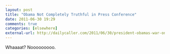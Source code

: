 ```yaml
---
layout: post  
title: "Obama Not Completely Truthful in Press Conference"  
date: 2011-06-30 19:29  
comments: true  
categories: [elsewhere]
external-url: http://dailycaller.com/2011/06/30/president-obamas-war-on-facts/  
---
```


Whaaaat? Nooooooooo.
